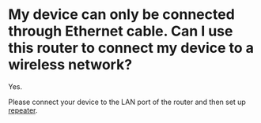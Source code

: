 # My device can only be connected through Ethernet cable. Can I use this router to connect my device to a wireless network?

Yes.

Please connect your device to the LAN port of the router and then set up [repeater](../internet_repeater).
